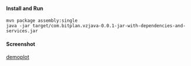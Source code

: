 #### Install and Run
```
mvn package assembly:single
java -jar target/com.bitplan.vzjava-0.0.1-jar-with-dependencies-and-services.jar 
```
#### Screenshot
[demoplot](https://cloud.githubusercontent.com/assets/1336221/24326357/c7520d78-11ac-11e7-82da-ab2ff581d48f.png)


